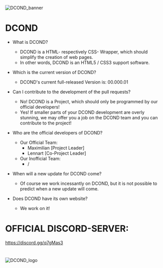 ![DCOND_banner](https://cdn.discordapp.com/attachments/444931747604332567/539821265695932426/DCOND-gfx02.png)


# DCOND

- What is DCOND?
  - DCOND is a HTML- respectively CSS- Wrapper, which should simplify the creation of web pages.
  - In other words, DCOND is an HTML5 / CSS3 support software.

- Which is the current version of DCOND?
  - DCOND's current full-released Version is: 00.000.01

- Can I contribute to the development of the pull requests?
  - No! DCOND is a Project, which should only be programmed by our official developers!
  - Yes! If smaller parts of your DCOND development are overly stunning, we may offer you a job on the DCOND team and you can contribute to the project!
- Who are the official developers of DCOND?
  - Our Official Team:
    - Maximilian [Project Leader]
    - Lennart    [Co-Project Leader]
  - Our Inofficial Team:
    - /

- When will a new update for DCOND come?
  - Of course we work incessantly on DCOND, but it is not possible to predict when a new update will come.

- Does DCOND have its own website?
  - We work on it!



# OFFICIAL DISCORD-SERVER:
https://discord.gg/q7gMas3

#

![DCOND_logo](https://cdn.discordapp.com/attachments/444931747604332567/539718179677667358/Logopit_1548749217766.png)
